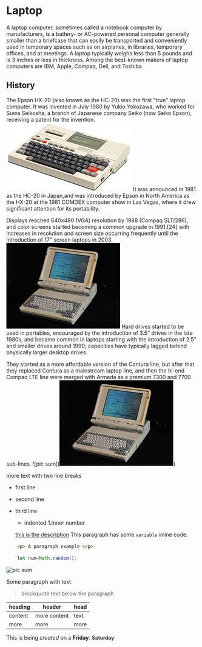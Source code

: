 # Laptop
A laptop computer, sometimes called a notebook computer by manufacturers, is a battery- or AC-powered personal computer generally smaller than a briefcase that can easily be transported and conveniently used in temporary spaces such as on airplanes, in libraries, temporary offices, and at meetings. A laptop typically weighs less than 5 pounds and is 3 inches or less in thickness. Among the best-known makers of laptop computers are IBM, Apple, Compaq, Dell, and Toshiba.
## History
The Epson HX-20 (also known as the HC-20) was the first "true" laptop computer. It was invented in July 1980 by Yukio Yokozawa, who worked for Suwa Seikosha, a branch of Japanese company Seiko (now Seiko Epson), receiving a patent for the invention.
![pic sum](https://github.com/arahul12/tusk/blob/main/330px-Epson-hx-20.jpg)
It was announced in 1981 as the HC-20 in Japan,and was introduced by Epson in North America as the HX-20 at the 1981 COMDEX computer show in Las Vegas, where it drew significant attention for its portability.

Displays reached 640x480 (VGA) resolution by 1988 (Compaq SLT/286), and color screens started becoming a common upgrade in 1991,[24] with increases in resolution and screen size occurring frequently until the introduction of 17" screen laptops in 2003. 
![pic sum](https://github.com/arahul12/tusk/blob/main/300px-Siemens_PCD-3Psx.jfif)
Hard drives started to be used in portables, encouraged by the introduction of 3.5" drives in the late 1980s, and became common in laptops starting with the introduction of 2.5" and smaller drives around 1990; capacities have typically lagged behind physically larger desktop drives.

They started as a more affordable version of the Contura line, but after that they replaced Contura as a mainstream laptop line, and then the hi-end Compaq LTE line were merged with Armada as a premium 7300 and 7700 sub-lines. ![pic sum](![pic sum](https://github.com/arahul12/tusk/blob/main/300px-Siemens_PCD-3Psx.jfif))



more text with two line breaks

 - first line
 - second line
 - third line
    - indented
        1.inner number
    
    [this is the description](https://nokia.com)
    This paragraph has some `variable` inline code.

```html
    <p> A paragraph example </p>
```
``` javascript
    let num=Math.random();
```
![pic sum](http://picsum.photos/200/200)

Some paragraph with text
> blockquote text below the paragraph

| heading | header | head |
| --- | --- | --- |
| content | more content |  text |
| more | more |  more |

This is being *created* on a **Friday**.
 ~~Saturday~~
 
